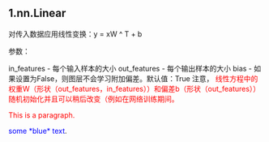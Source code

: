 ## 1.nn.Linear

对传入数据应用线性变换：y = xW ^ T + b

参数：

in_features - 每个输入样本的大小
out_features - 每个输出样本的大小
bias - 如果设置为False，则图层不会学习附加偏差。默认值：True
注意，
<span style="color:red"> 线性方程中的权重W（形状（out_features，in_features））和偏差b（形状（out_features））随机初始化并且可以稍后改变（例如在网络训练期间。</span>
<p style="color:red">This is a paragraph.</p>
<span style="color:blue">some *blue* text</span>.
